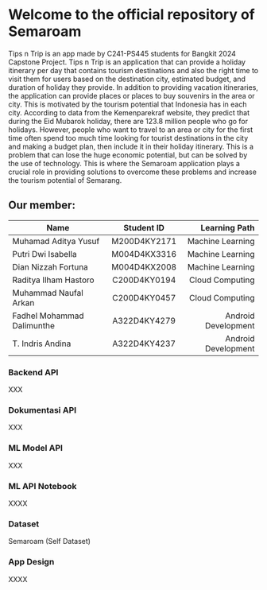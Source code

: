 # Welcome to the official repository of Semaroam
Tips n Trip is an app made by C241-PS445 students for Bangkit 2024 Capstone Project.
Tips n Trip is an application that can provide a holiday itinerary per day that contains tourism destinations and also the right time to visit them for users based on the destination city, estimated budget, and duration of holiday they provide. In addition to providing vacation itineraries, the application can provide places or places to buy souvenirs in the area or city. This is motivated by the tourism potential that Indonesia has in each city. According to data from the Kemenparekraf website, they predict that during the Eid Mubarok holiday, there are 123.8 million people who go for holidays. However, people who want to travel to an area or city for the first time often spend too much time looking for tourist destinations in the city and making a budget plan, then include it in their holiday itinerary. This is a problem that can lose the huge economic potential, but can be solved by the use of technology. This is where the Semaroam application plays a crucial role in providing solutions to overcome these problems and increase the tourism potential of Semarang.

## Our member:

| Name        | Student ID           | Learning Path  |
| ------------- |:-------------:| -----:|
| Muhamad Aditya Yusuf | M200D4KY2171 |  Machine Learning |
|  Putri Dwi Isabella | M004D4KX3316 |  Machine Learning |
| Dian Nizzah Fortuna | M004D4KX2008 |  Machine Learning |
| Raditya Ilham Hastoro | C200D4KY0194 | Cloud Computing |
| Muhammad Naufal Arkan |C200D4KY0457 | Cloud Computing |
| Fadhel Mohammad Dalimunthe |A322D4KY4279 | Android Development |
| T. Indris Andina | A322D4KY4237 | Android Development |

### Backend API
XXX
### Dokumentasi API
XXX
### ML Model API
XXX
### ML API Notebook
XXXX
### Dataset
Semaroam (Self Dataset)
### App Design
XXXX

